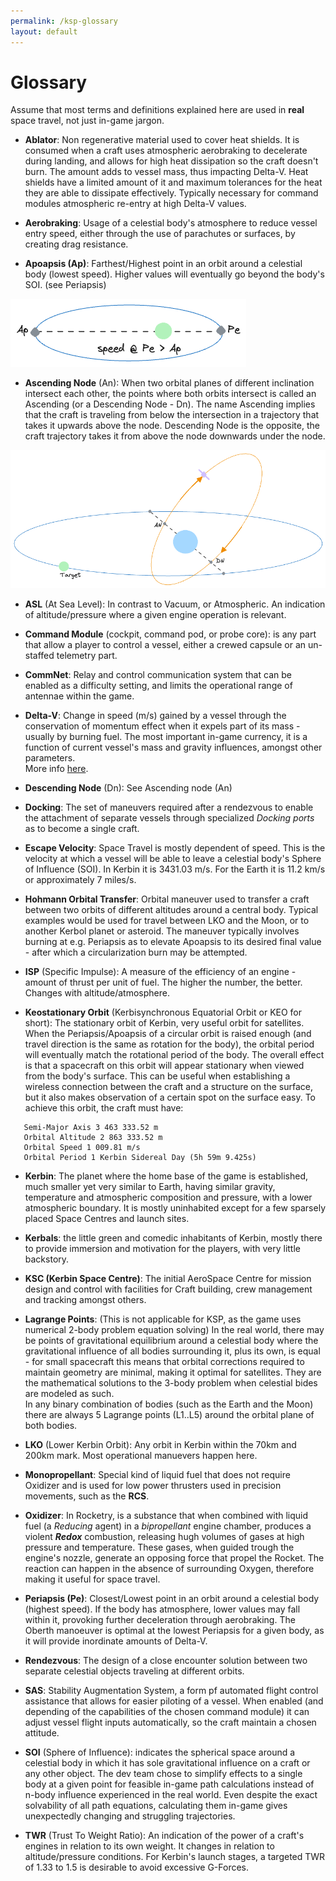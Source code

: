 ```yaml
---
permalink: /ksp-glossary
layout: default
---
```


# Glossary

Assume that most terms and definitions explained here are used in **real** space travel, not just in-game jargon. 

* **Ablator**: Non regenerative material used to cover heat shields. It is consumed when a craft uses atmospheric aerobraking to decelerate during landing, and allows for high heat dissipation so the craft doesn't burn. The amount adds to vessel mass, thus impacting Delta-V. Heat shields have a limited amount of it and maximum tolerances for the heat they are able to dissipate effectively. Typically necessary for command modules atmospheric re-entry at high Delta-V values.

* **Aerobraking**: Usage of a celestial body's atmosphere to reduce vessel entry speed, either through the use of parachutes or surfaces, by creating drag resistance.

* **Apoapsis (Ap)**: Farthest/Highest point in an orbit around a celestial body (lowest speed). Higher values will eventually go beyond the body's SOI. (see Periapsis)

![Orbital Apoapsis and Periapsis][orbit-ap-and-pe]

* **Ascending Node** (An): When two orbital planes of different inclination intersect each other, the points where both orbits intersect is called an Ascending (or a Descending Node - Dn). The name Ascending implies that the craft is traveling from below the intersection in a trajectory that takes it upwards above the node. Descending Node is the opposite, the craft trajectory takes it from above the node downwards under the node.    

![Ascending and Descending Nodes][orbit-an-and-dn]

* **ASL** (At Sea Level): In contrast to Vacuum, or Atmospheric. An indication of altitude/pressure where a given engine operation is relevant.

* **Command Module** (cockpit, command pod, or probe core): is any part that allow a player to control a vessel, either a crewed capsule or an un-staffed telemetry part.

* **CommNet**: Relay and control communication system that can be enabled as a difficulty setting, and limits the operational range of antennae within the game. 

* **Delta-V**: Change in speed (m/s) gained by a vessel through the conservation of momentum effect when it expels part of its mass - usually by burning fuel.
The most important in-game currency, it is a function of current vessel's mass and gravity influences, amongst other parameters.  
More info [here][delta-v-guide].

* **Descending Node** (Dn): See Ascending node (An)

* **Docking**: The set of maneuvers required after a rendezvous to enable the attachment of separate vessels through specialized _Docking ports_ as to become a single craft.

* **Escape Velocity**: Space Travel is mostly dependent of speed. This is the velocity at which a vessel will be able to leave a celestial body's Sphere of Influence (SOI). In Kerbin it is 3431.03 m/s. For the Earth it is 11.2 km/s or approximately 7 miles/s.

* **Hohmann Orbital Transfer**:  Orbital maneuver used to transfer a craft between two orbits of different altitudes around a central body. Typical examples would be used for travel between LKO and the Moon, or to another Kerbol planet or asteroid. The maneuver typically involves burning at e.g. Periapsis as to elevate Apoapsis to its desired final value - after which a circularization burn may be attempted.  

* **ISP** (Specific Impulse):  A measure of the efficiency of an engine - amount of thrust per unit of fuel. The higher the number, the better. Changes with altitude/atmosphere.

* **Keostationary Orbit** (Kerbisynchronous Equatorial Orbit or KEO for short): The stationary orbit of Kerbin, very useful orbit for satellites.  
  When the Periapsis/Apoapsis of a circular orbit is raised enough (and travel direction is the same as rotation for the body), the orbital period will eventually match the rotational period of the body. The overall effect is that a spacecraft on this orbit will appear stationary when viewed from the body's surface. This can be useful when establishing a wireless connection between the craft and a structure on the surface, but it also makes observation of a certain spot on the surface easy. To achieve this orbit, the craft must have:
```  
   Semi-Major Axis 3 463 333.52 m
   Orbital Altitude 2 863 333.52 m
   Orbital Speed 1 009.81 m/s
   Orbital Period 1 Kerbin Sidereal Day (5h 59m 9.425s)
```

* **Kerbin**: The planet where the home base of the game is established, much smaller yet very similar to Earth, having similar gravity, temperature and atmospheric composition and pressure, with a lower atmospheric boundary. It is mostly uninhabited except for a few sparsely placed Space Centres and launch sites.

* **Kerbals**: the little green and comedic inhabitants of Kerbin, mostly there to provide immersion and motivation for the players, with very little backstory.

* **KSC (Kerbin Space Centre)**: The initial AeroSpace Centre for mission design and control with facilities for Craft building, crew management and tracking amongst others.   

* **Lagrange Points**: (This is not applicable for KSP, as the game uses numerical 2-body problem equation solving) In the real world, there may be points of gravitational equilibrium around a celestial body where the gravitational influence of all bodies surrounding it, plus its own, is equal - for small spacecraft this means that orbital corrections required to maintain geometry are minimal, making it optimal for satellites. They are the mathematical solutions to the 3-body problem when celestial bides are modeled as such.     
In any binary combination of bodies (such as the Earth and the Moon) there are always 5 Lagrange points (L1..L5) around the orbital plane of both bodies.   

* **LKO** (Lower Kerbin Orbit): Any orbit in Kerbin within the 70km and 200km mark. Most operational manuevers happen here.

* **Monopropellant**: Special kind of liquid fuel that does not require Oxidizer and is used for low power thrusters used in precision movements, such as the **RCS**. 

* **Oxidizer**: In Rocketry, is a substance that when combined with liquid fuel (a _Reducing_ agent) in a _bipropellant_ engine chamber, produces a violent **_Redox_** combustion, releasing hugh volumes of gases at high pressure and temperature. These gases, when guided trough the engine's nozzle, generate an opposing force that propel the Rocket. The reaction can happen in the absence of surrounding Oxygen, therefore making it useful for space travel.    

* **Periapsis (Pe)**: Closest/Lowest point in an orbit around a celestial body (highest speed). If the body has atmosphere, lower values may fall within it, provoking further deceleration through aerobraking. The Oberth manoeuver is optimal at the lowest Periapsis for a given body, as it will provide inordinate amounts of Delta-V.    

* **Rendezvous**: The design of a close encounter solution between two separate celestial objects traveling at different orbits.

* **SAS**: Stability Augmentation System, a form pf automated flight control assistance that allows for easier piloting of a vessel. When enabled (and depending of the capabilities of the chosen command module) it can adjust vessel flight inputs automatically, so the craft maintain a chosen attitude. 

* **SOI** (Sphere of Influence): indicates the spherical space around a celestial body in which it has sole gravitational influence on a craft or any other object.
  The dev team chose to simplify effects to a single body at a given point for feasible in-game path calculations instead of n-body influence experienced in the real world. Even despite the exact solvability of all path equations, calculating them in-game gives unexpectedly changing and struggling trajectories.

* **TWR** (Trust To Weight Ratio): An indication of the power of a craft's engines in relation to its own weight. It changes in relation to altitude/pressure conditions.
  For Kerbin's launch stages, a targeted TWR of 1.33 to 1.5 is desirable to avoid excessive G-Forces.

[ckan-site]: https://forum.kerbalspaceprogram.com/topic/154922-ckan-the-comprehensive-kerbal-archive-network-v1280-dyson/
[delta-v-map]: images/ksp1-delta-v-map-dark.jpg
[kerbin-gravity-turn]: images/gravity-turn-graph.png
[delta-v-guide]: https://www.reddit.com/r/KerbalAcademy/comments/hagbmv/a_complete_guide_to_deltav/
[ker-mod]: https://github.com/jrbudda/KerbalEngineer
[transfer-tool]: https://ksp.olex.biz/
[launch-planner]: https://alexmoon.github.io/ksp/
[reyabreu-flag]: images/Flags/reyabreu-flag.png
[orbit-circularization]: images/orbit-circularization-lko.png
[orbit-ap-and-pe]: images/orbit-ap-and-pe.png
[orbit-an-and-dn]: images/orbit-an-and-dn.png
[comms-selector-file]: files/KSP%20CommNet%20Signal%20Strength%20Calculator%20%26%20Antenna%20Selector.xlsx